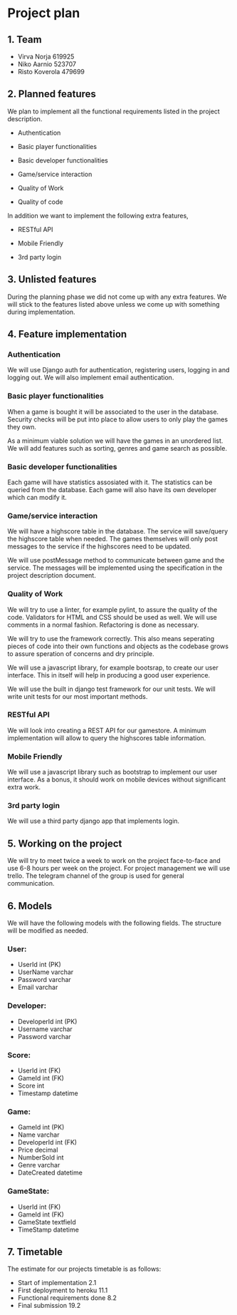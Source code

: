 # Project plan

## 1. Team
 * Virva Norja 619925
 * Niko Aarnio 523707
 * Risto Koverola 479699

## 2. Planned features 

We plan to implement all the functional requirements listed in the project description.

* Authentication

* Basic player functionalities

* Basic developer functionalities

* Game/service interaction

* Quality of Work

* Quality of code

In addition we want to implement the following extra features,

* RESTful API

* Mobile Friendly

* 3rd party login

## 3. Unlisted features

During the planning phase we did not come up with any extra features. We will stick to the features listed above unless we come up with something during implementation.

## 4. Feature implementation

### Authentication

We will use Django auth for authentication, registering users, logging in and logging out. We will also implement email authentication.

### Basic player functionalities

When a game is bought it will be associated to the user in the database. Security checks will be put into place to allow users to only play the games they own.

As a minimum viable solution we will have the games in an unordered list. We will add features such as sorting, genres and game search as possible.

### Basic developer functionalities

Each game will have statistics assosiated with it. The statistics can be queried from the database. Each game will also have its own developer which can modify it.

### Game/service interaction

We will have a highscore table in the database. The service will save/query the highscore table when needed. The games themselves will only post messages to the service if the highscores need to be updated.

We will use postMessage method to communicate between game and the service. The messages will be implemented using the specification in the project description document.

### Quality of Work

We will try to use a linter, for example pylint, to assure the quality of the code. Validators for HTML and CSS should be used as well. We will use comments in a normal fashion. Refactoring is done as necessary.

We will try to use the framework correctly. This also means seperating pieces of code into their own functions and objects as the codebase grows to assure speration of concerns and dry principle.

We will use a javascript library, for example bootsrap, to create our user interface. This in itself will help in producing a good user experience.

We will use the built in django test framework for our unit tests. We will write unit tests for our most important methods.

### RESTful API

We will look into creating a REST API for our gamestore. A minimum implementation will allow to query the highscores table information.

### Mobile Friendly

We will use a javascript library such as bootstrap to implement our user interface. As a bonus, it should work on mobile devices without significant extra work.

### 3rd party login

We will use a third party django app that implements login.

## 5. Working on the project

We will try to meet twice a week to work on the project face-to-face and use 6-8 hours per week on the project. For project management we will use trello. The telegram channel of the group is used for general communication.

## 6. Models
We will have the following models with the following fields. The structure will be modified as needed.

### User:
* UserId int (PK)
* UserName varchar
* Password varchar
* Email varchar

### Developer:
* DeveloperId int (PK)
* Username varchar
* Password varchar

### Score: 
* UserId int (FK)
* GameId int (FK)
* Score int
* Timestamp datetime

### Game:
* GameId int (PK)
* Name varchar
* DeveloperId int (FK)
* Price decimal
* NumberSold int
* Genre varchar
* DateCreated datetime

### GameState:
* UserId int (FK)
* GameId int (FK)
* GameState textfield
* TimeStamp datetime

## 7. Timetable

The estimate for our projects timetable is as follows:

* Start of implementation 2.1
* First deployment to heroku 11.1
* Functional requirements done 8.2
* Final submission 19.2